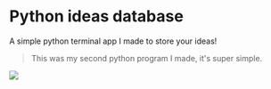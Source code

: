 # Python ideas database

A simple python terminal app I made to store your ideas!

> This was my second python program I made, it's super simple.

![](https://cl.ly/113X2X3V0u3d/Screen%20Shot%202017-02-16%20at%209.37.42%20PM.png)
